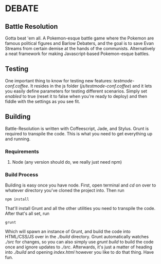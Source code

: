 # DEBATE

## Battle Resolution

Gotta beat 'em all. A Pokemon-esque battle game where the Pokemon are famous political figures and Barlow Debaters, and the goal is to save Evan Streams from certain demise at the hands of the communists. Alternatively a neat framework for making Javascript-based Pokemon-esque battles.

## Testing

One important thing to know for testing new features: *testmode-conf.coffee*. It resides in the js folder (*js/testmode-conf.coffee*) and it lets you easily define parameters for testing different scenarios. Simply set *enabled* to true (reset it to false when you're ready to deploy) and then fiddle with the settings as you see fit.

## Building

Battle-Resolution is written with Coffeescript, Jade, and Stylus. Grunt is required to transpile the code. This is what you need to get everything up and running.

### Requirements

1. Node (any version should do, we really just need npm)

### Build Process

Building is easy once you have node. First, open terminal and *cd* on over to whatever directory you've cloned the project into. Then run

    npm install

That'll install Grunt and all the other utilities you need to transpile the code. After that's all set, run

    grunt

Which will spawn an instance of Grunt, and build the code into HTML/CSS/JS over in the *./build* directory. Grunt automatically watches *./src* for changes, so you can also simply use *grunt build* to build the code once and ignore updates to *./src*. Afterwards, it's just a matter of heading into *./build* and opening *index.html* however you like to do that thing. Have fun.
